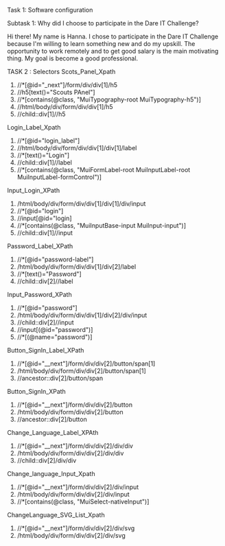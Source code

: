 Task 1: Software configuration

Subtask 1: Why did I choose to participate in the Dare IT Challenge?

Hi there! My name is Hanna. I chose to participate in the Dare IT Challenge because I'm willing to learn something new and do my upskill. 
The opportunity to work remotely and to get good salary is the main motivating thing.
My goal is become a good professional. 

TASK 2 : Selectors
Scots_Panel_Xpath
1. //*[@id="_next"]/form/div/div[1]/h5
2. //h5[text()="Scouts PAnel"]
3. //*[contains(@class, "MuiTypography-root MuiTypography-h5")]
4. //html/body/div/form/div/div[1]/h5
5. //child::div[1]//h5

Login_Label_Xpath
1. //*[@id="login_label"]
2. //html/body/div/form/div/div[1]/div[1]/label
3. //*[text()="Login"]
4. //child::div[1]//label
5. //*[contains(@class, "MuiFormLabel-root MuiInputLabel-root MuiInputLabel-formControl")]

Input_Login_XPath
1. /html/body/div/form/div/div[1]/div[1]/div/input
2. //*[@id="login"]
3. //input[@id="login]
4. //*[contains(@class, "MuiInputBase-input MuiInput-input")]
5. //child::div[1]//input

Password_Label_XPath
1. //*[@id="password-label"]
2. /html/body/div/form/div/div[1]/div[2]/label
3. //*[text()="Password"]
4. //child::div[2]//label

Input_Password_XPath
1. //*[@id="password"]
2. /html/body/div/form/div/div[1]/div[2]/div/input
3. //child::div[2]//input
4. //input[(@id="password")]
5. //*[(@name="password")]

Button_SignIn_Label_XPath
1. //*[@id="__next"]/form/div/div[2]/button/span[1]
2. /html/body/div/form/div/div[2]/button/span[1]
3. //ancestor::div[2]/button/span

Button_SignIn_XPath
1. //*[@id="__next"]/form/div/div[2]/button
2. /html/body/div/form/div/div[2]/button
3. //ancestor::div[2]/button

Change_Language_Label_XPAth
1. //*[@id="__next"]/form/div/div[2]/div/div
2. /html/body/div/form/div/div[2]/div/div
3. //child::div[2]/div/div

Change_language_Input_Xpath
1. //*[@id="__next"]/form/div/div[2]/div/input
2. /html/body/div/form/div/div[2]/div/input
3. //*[contains(@class, "MuiSelect-nativeInput")] 

ChangeLanguage_SVG_List_Xpath
1. //*[@id="__next"]/form/div/div[2]/div/svg
2. /html/body/div/form/div/div[2]/div/svg
